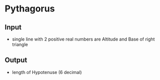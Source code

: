 # Pythagorus
## Input
- single line with 2 positive real numbers are Altitude and Base of right triangle

## Output
- length of Hypotenuse (6 decimal)